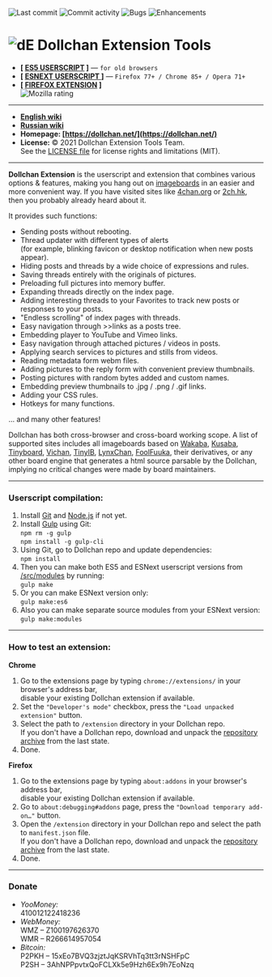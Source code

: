 ![Last commit](https://img.shields.io/github/last-commit/SthephanShinkufag/Dollchan-Extension-Tools.svg)&nbsp;![Commit activity](https://img.shields.io/github/commit-activity/y/SthephanShinkufag/Dollchan-Extension-Tools.svg)&nbsp;![Bugs](https://img.shields.io/github/issues/SthephanShinkufag/Dollchan-Extension-Tools/bug.svg)&nbsp;![Enhancements](https://img.shields.io/github/issues/SthephanShinkufag/Dollchan-Extension-Tools/enhancement.svg)

# ![dE](https://raw.githubusercontent.com/SthephanShinkufag/Dollchan-Extension-Tools/master/extension/icons/logo-32.png) Dollchan Extension Tools

- **[ [ES5 USERSCRIPT](https://raw.github.com/SthephanShinkufag/Dollchan-Extension-Tools/master/Dollchan_Extension_Tools.user.js) ]** &mdash; `for old browsers`
- **[ [ESNEXT USERSCRIPT ](https://github.com/SthephanShinkufag/Dollchan-Extension-Tools/raw/master/src/Dollchan_Extension_Tools.es6.user.js) ]** &mdash; `Firefox 77+ / Chrome 85+ / Opera 71+`
- **[ [FIREFOX EXTENSION](https://addons.mozilla.org/firefox/addon/dollchan-extension/) ]**<br>![Mozilla rating](https://img.shields.io/amo/rating/dollchan-extension.svg)

---
- **[English wiki](https://github.com/SthephanShinkufag/Dollchan-Extension-Tools/wiki/home-en)**
- **[Russian wiki](https://github.com/SthephanShinkufag/Dollchan-Extension-Tools/wiki)**
- **Homepage: [https://dollchan.net/](https://dollchan.net/)**
- **License:** © 2021 Dollchan Extension Tools Team.<br>See the [LICENSE file](https://github.com/SthephanShinkufag/Dollchan-Extension-Tools/blob/master/LICENSE) for license rights and limitations (MIT).

---
**Dollchan Extension** is the userscript and extension that combines various options & features, making you hang out on [imageboards](https://en.wikipedia.org/wiki/Imageboard) in an easier and more convenient way. If you have visited sites like [4chan.org](http://4chan.org/) or [2ch.hk](https://2ch.hk/), then you probably already heard about it.

It provides such functions:
- Sending posts without rebooting.
- Thread updater with different types of alerts<br>(for example, blinking favicon or desktop notification when new posts appear).
- Hiding posts and threads by a wide choice of expressions and rules.
- Saving threads entirely with the originals of pictures.
- Preloading full pictures into memory buffer.
- Expanding threads directly on the index page.
- Adding interesting threads to your Favorites to track new posts or responses to your posts.
- "Endless scrolling" of index pages with threads.
- Easy navigation through >>links as a posts tree.
- Embedding player to YouTube and Vimeo links.
- Easy navigation through attached pictures / videos in posts.
- Applying search services to pictures and stills from videos.
- Reading metadata form webm files.
- Adding pictures to the reply form with convenient preview thumbnails.
- Posting pictures with random bytes added and custom names.
- Embedding preview thumbnails to .jpg / .png / .gif links.
- Adding your CSS rules.
- Hotkeys for many functions.

... and many other features!

Dollchan has both cross-browser and cross-board working scope. A list of supported sites includes all imageboards based on [Wakaba](https://wakaba.c3.cx/s/web/wakaba_kareha), [Kusaba](http://kusabax.cultnet.net/), [Tinyboard](https://github.com/savetheinternet/Tinyboard), [Vichan](https://github.com/vichan-devel/vichan), [TinyIB](https://github.com/tslocum/TinyIB), [LynxChan](https://gitgud.io/LynxChan/LynxChan), [FoolFuuka](https://github.com/FoolCode/FoolFuuka), their derivatives, or any other board engine that generates a html source parsable by the Dollchan, implying no critical changes were made by board maintainers.

---
### Userscript compilation:

1. Install [Git](https://git-scm.com/) and [Node.js](https://nodejs.org/) if not yet.
2. Install [Gulp](http://gulpjs.com/) using Git:<br>
`npm rm -g gulp`<br>
`npm install -g gulp-cli`
3. Using Git, go to Dollchan repo and update dependencies:<br>
`npm install`
4. Then you can make both ES5 and ESNext userscript versions from [/src/modules](https://github.com/SthephanShinkufag/Dollchan-Extension-Tools/tree/master/src/modules) by running:<br>
`gulp make`
5. Or you can make ESNext version only:<br>
`gulp make:es6`
6. Also you can make separate source modules from your ESNext version:<br>
`gulp make:modules`

---
### How to test an extension:

**Chrome**
1. Go to the extensions page by typing `chrome://extensions/` in your browser's address bar,<br>
disable your existing Dollchan extension if available.
2. Set the `"Developer's mode"` checkbox, press the `"Load unpacked extension"` button.
3. Select the path to `/extension` directory in your Dollchan repo.<br>
If you don't have a Dollchan repo, download and unpack the [repository archive](https://github.com/SthephanShinkufag/Dollchan-Extension-Tools/archive/master.zip) from the last state.
4. Done.

**Firefox**
1. Go to the extensions page by typing `about:addons` in your browser's address bar,<br>
disable your existing Dollchan extension if available.
2. Go to `about:debugging#addons` page, press the `"Download temporary add-on…"` button.
3. Open the `/extension` directory in your Dollchan repo and select the path to `manifest.json` file.<br>
If you don't have a Dollchan repo, download and unpack the [repository archive](https://github.com/SthephanShinkufag/Dollchan-Extension-Tools/archive/master.zip) from the last state.
4. Done.

---
### Donate

- *YooMoney:*<br>
    410012122418236
- *WebMoney:*<br>
    WMZ – Z100197626370<br>
    WMR – R266614957054
- *Bitcoin:*<br>
    P2PKH – 15xEo7BVQ3zjztJqKSRVhTq3tt3rNSHFpC<br>
    P2SH – 3AhNPPpvtxQoFCLXk5e9Hzh6Ex9h7EoNzq
